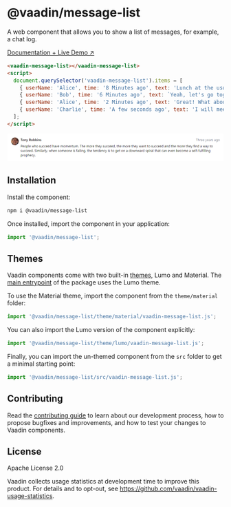 # @vaadin/message-list

A web component that allows you to show a list of messages, for example, a chat log.

[Documentation + Live Demo ↗](https://vaadin.com/docs/latest/ds/components/message-list)

```html
<vaadin-message-list></vaadin-message-list>
<script>
  document.querySelector('vaadin-message-list').items = [
    { userName: 'Alice', time: '8 Minutes ago', text: 'Lunch at the usual place?' },
    { userName: 'Bob', time: '6 Minutes ago', text: `Yeah, let's go together.` },
    { userName: 'Alice', time: '2 Minutes ago', text: 'Great! What about you, Charlie?' },
    { userName: 'Charlie', time: 'A few seconds ago', text: 'I will meet you there.' }
  ];
</script>
```

[<img src="https://raw.githubusercontent.com/vaadin/web-components/master/packages/message-list/screenshot.png" width="504" alt="Screenshot of vaadin-message-list">](https://vaadin.com/docs/latest/ds/components/message-list)

## Installation

Install the component:

```sh
npm i @vaadin/message-list
```

Once installed, import the component in your application:

```js
import '@vaadin/message-list';
```

## Themes

Vaadin components come with two built-in [themes](https://vaadin.com/docs/latest/ds/customization/using-themes), Lumo
and Material.
The [main entrypoint](https://github.com/vaadin/web-components/blob/master/packages/message-list/vaadin-message-list.js)
of the package uses the Lumo theme.

To use the Material theme, import the component from the `theme/material` folder:

```js
import '@vaadin/message-list/theme/material/vaadin-message-list.js';
```

You can also import the Lumo version of the component explicitly:

```js
import '@vaadin/message-list/theme/lumo/vaadin-message-list.js';
```

Finally, you can import the un-themed component from the `src` folder to get a minimal starting point:

```js
import '@vaadin/message-list/src/vaadin-message-list.js';
```

## Contributing

Read the [contributing guide](https://vaadin.com/docs/latest/guide/contributing/overview) to learn about our development
process, how to propose bugfixes and improvements, and how to test your changes to Vaadin components.

## License

Apache License 2.0

Vaadin collects usage statistics at development time to improve this product.
For details and to opt-out, see https://github.com/vaadin/vaadin-usage-statistics.

